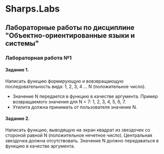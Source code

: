 # Sharps.Labs
## Лабораторные работы по дисциплине "Объектно-ориентированные языки и системы"

### Лабораторная работа №1
#### Задание 1.
Написать функцию формирующую и вовзвращающую последовательность вида: 1, 2, 3, 4 ... N (положительное число).
- Значение N передается в функцию в качестве аргумента. Пример возвращаемого значения для N = 7: 1, 2, 3, 4, 5, 6, 7.
- Утилита должна принимать от пользователя значение N.

#### Задание 2.
Написать функцию, выводящую на экран квадрат из звездочек со стороной равной N (положительное нечетное число). Центральная звездочка должна отсутствовать. Значение N должно передаваться в функцию в качестве аргумента. 
